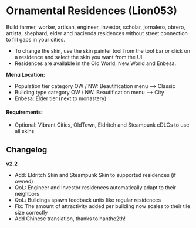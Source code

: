 # Ornamental Residences (Lion053)

Build farmer, worker, artisan, engineer, investor, scholar, jornalero, obrero, artista, shephard, elder and hacienda residences without street connection to fill gaps in your cities.

- To change the skin, use the skin painter tool from the tool bar or click on a residence and select the skin you want from the UI.
- Residences are available in the Old World, New World and Enbesa.

**Menu Location:**

- Population tier category OW / NW: Beautification menu --> Classic
- Building type category OW / NW: Beautification menu --> City
- Enbesa: Elder tier (next to monastery)

#### Requirements:

- Optional: Vibrant Cities, OldTown, Eldritch and Steampunk cDLCs to use all skins

## Changelog

**v2.2**

- Add: Eldritch Skin and Steampunk Skin to supported residences (if owned)
- QoL: Engineer and Investor residences automatically adapt to their neighbors
- QoL: Buildings spawn feedback units like regular residences
- Fix: The amount of attractivity added per building now scales to their tile size correctly
- Add Chinese translation, thanks to hanthe2th!

